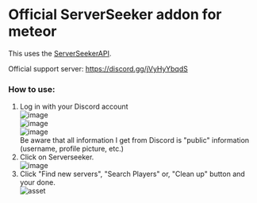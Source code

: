 # Official ServerSeeker addon for meteor

This uses the [ServerSeekerAPI](https://github.com/DAMcraft/ServerSeekerAPI-docs).

Official support server: https://discord.gg/jVyHyYbqdS

### How to use:
1. Log in with your Discord account <br />
![image](https://github.com/DAMcraft/MeteorServerSeeker/assets/101678546/e3d2802e-b541-4746-97e1-7bedf18eb72c) <br />
![image](https://github.com/DAMcraft/MeteorServerSeeker/assets/101678546/5d45147c-15ad-4429-80b7-7503d8f0d227) <br />
![image](https://github.com/DAMcraft/MeteorServerSeeker/assets/101678546/2cc0022d-a701-42f0-a84c-7a23a4c8051f) <br />
    Be aware that all information I get from Discord is "public" information (username, profile picture, etc.)
2. Click on Serverseeker. <br />
![image](https://github.com/DAMcraft/MeteorServerSeeker/assets/101678546/e3d2802e-b541-4746-97e1-7bedf18eb72c) <br />
3. Click "Find new servers", "Search Players" or, "Clean up" button and your done. <br />
![asset](https://github.com/DAMcraft/MeteorServerSeeker/assets/101678546/4a0629c8-9bae-484b-ad57-141f45d4660a)
